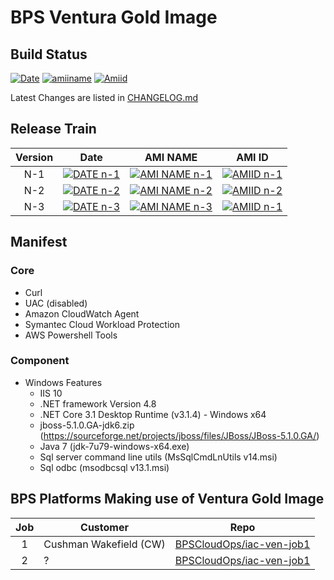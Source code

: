 # BPS Ventura Gold Image

## Build Status

[![Date](https://jenkins.dxc.com/buildStatus/icon?job=BPSCloudOps%2Fiac-ventura-gold-image%2Fmaster&config=date&style=plastic&build=lastCompleted)](https://jenkins.dxc.com/job/BPSCloudOps/job/iac-ventura-gold-image/job/master/lastBuild/display/redirect/)
[![amiiname](https://jenkins.dxc.com/buildStatus/icon?&style=plastic&job=BPSCloudOps%2Fiac-ventura-gold-image%2Fmaster&config=build&style=plastic&build=lastCompleted)](https://jenkins.dxc.com/job/BPSCloudOps/job/iac-ventura-gold-image/job/master/lastBuild/display/redirect/)
[![Amiid](https://jenkins.dxc.com/buildStatus/icon?&style=plastic&job=BPSCloudOps%2Fiac-ventura-gold-image%2Fmaster&config=amiid&style=plastic&build=lastCompleted)](https://jenkins.dxc.com/job/BPSCloudOps/job/iac-ventura-gold-image/job/master/lastBuild/display/redirect/)

Latest Changes are listed in [CHANGELOG.md](CHANGELOG.md)

## Release Train

| Version | Date | AMI NAME | AMI ID | 
| :-----: | :--: | :------: | :----: |
N-1 | [![DATE n-1](https://jenkins.dxc.com/buildStatus/icon?job=BPSCloudOps%2Fiac-ventura-gold-image%2Fmaster&config=date&style=plastic&build=-1)]() | [![AMI NAME n-1](https://jenkins.dxc.com/buildStatus/icon?job=BPSCloudOps%2Fiac-ventura-gold-image%2Fmaster&config=build&style=plastic&build=-1)]() | [![AMIID n-1](https://jenkins.dxc.com/buildStatus/icon?job=BPSCloudOps%2Fiac-ventura-gold-image%2Fmaster&config=amiid&style=plastic&build=-1)]()
N-2 | [![DATE n-2](https://jenkins.dxc.com/buildStatus/icon?job=BPSCloudOps%2Fiac-ventura-gold-image%2Fmaster&config=date&style=plastic&build=-2)]() | [![AMI NAME n-2](https://jenkins.dxc.com/buildStatus/icon?job=BPSCloudOps%2Fiac-ventura-gold-image%2Fmaster&config=build&style=plastic&build=-2)]()| [![AMIID n-2](https://jenkins.dxc.com/buildStatus/icon?job=BPSCloudOps%2Fiac-ventura-gold-image%2Fmaster&config=amiid&style=plastic&build=-2)]()
N-3 | [![DATE n-3](https://jenkins.dxc.com/buildStatus/icon?job=BPSCloudOps%2Fiac-ventura-gold-image%2Fmaster&config=date&style=plastic&build=-3)]() | [![AMI NAME n-3](https://jenkins.dxc.com/buildStatus/icon?job=BPSCloudOps%2Fiac-ventura-gold-image%2Fmaster&config=build&style=plastic&build=-3)]() | [![AMIID n-1](https://jenkins.dxc.com/buildStatus/icon?job=BPSCloudOps%2Fiac-sgold-image%2Fmaster&config=amiid&style=plastic&build=-3)]()

## Manifest

### Core

* Curl
* UAC (disabled)
* Amazon CloudWatch Agent
* Symantec Cloud Workload Protection
* AWS Powershell Tools

### Component

* Windows Features
  * IIS 10
  * .NET framework Version 4.8
  * .NET Core 3.1 Desktop Runtime (v3.1.4) - Windows x64
  * jboss-5.1.0.GA-jdk6.zip   (https://sourceforge.net/projects/jboss/files/JBoss/JBoss-5.1.0.GA/)
  * Java 7 (jdk-7u79-windows-x64.exe)
  * Sql server command line utils (MsSqlCmdLnUtils v14.msi)
  * Sql odbc (msodbcsql v13.1.msi)

## BPS Platforms Making use of Ventura Gold Image

| Job | Customer | Repo | 
| :-: | ------ | -- |
1 | Cushman Wakefield (CW) | [BPSCloudOps/iac-ven-job1][iac-ven-job1]
2 | ? | [BPSCloudOps/iac-ven-job1][iac-ven-job2]

<!--- External Links --->
[iac-ven-job1]: https://github.dxc.com/BPSCloudOps/iac-ven-job1 "Ventura Cushman Wakefield"
[iac-ven-job2]: https://github.dxc.com/BPSCloudOps/iac-ven-job2 "Ventura Job2"